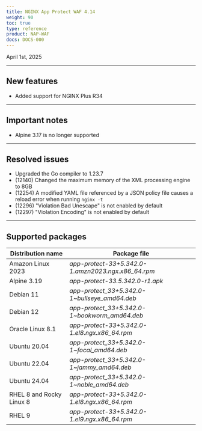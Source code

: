 ```yaml
---
title: NGINX App Protect WAF 4.14
weight: 90
toc: true
type: reference
product: NAP-WAF
docs: DOCS-000
---
```


April 1st, 2025

---

## New features

- Added support for NGINX Plus R34

---

## Important notes

- Alpine 3.17 is no longer supported

---

## Resolved issues

- Upgraded the Go compiler to 1.23.7
- (12140) Changed the maximum memory of the XML processing engine to 8GB
- (12254) A modified YAML file referenced by a JSON policy file causes a reload error when running `nginx -t`
- (12296) "Violation Bad Unescape" is not enabled by default
- (12297) "Violation Encoding" is not enabled by default

---

## Supported packages

| Distribution name        | Package file                                       |
|--------------------------|----------------------------------------------------|
| Amazon Linux 2023        | _app-protect-33+5.342.0-1.amzn2023.ngx.x86_64.rpm_ |
| Alpine 3.19              | _app-protect-33.5.342.0-r1.apk_                    |
| Debian 11                | _app-protect_33+5.342.0-1\~bullseye_amd64.deb_     |
| Debian 12                | _app-protect_33+5.342.0-1\~bookworm_amd64.deb_     |
| Oracle Linux 8.1         | _app-protect-33+5.342.0-1.el8.ngx.x86_64.rpm_      |
| Ubuntu 20.04             | _app-protect_33+5.342.0-1\~focal_amd64.deb_        |
| Ubuntu 22.04             | _app-protect_33+5.342.0-1\~jammy_amd64.deb_        |
| Ubuntu 24.04             | _app-protect_33+5.342.0-1\~noble_amd64.deb_        |
| RHEL 8 and Rocky Linux 8 | _app-protect-33+5.342.0-1.el8.ngx.x86_64.rpm_      |
| RHEL 9                   | _app-protect-33+5.342.0-1.el9.ngx.x86_64.rpm_      |
